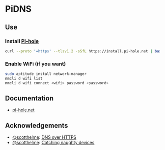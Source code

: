 # PiDNS

## Use

### Install [Pi-hole](https://pi-hole.net/)

```bash
curl --proto '=https' --tlsv1.2 -sSfL https://install.pi-hole.net | bash
```


### Enable WiFi (if you want)

```bash
sudo aptitude install network-manager
nmcli d wifi list
nmcli d wifi connect <wifi> password <password>
```

## Documentation

- [pi-hole.net](https://pi-hole.net/)


## Acknowledgements

- [@scotthelme](https://github.com/scotthelme): [DNS over HTTPS](https://scotthelme.co.uk/securing-dns-across-all-of-my-devices-with-pihole-dns-over-https-1-1-1-1/)
- [@scotthelme](https://github.com/scotthelme): [Catching naughty devices](https://scotthelme.co.uk/catching-naughty-devices-on-my-home-network/)

